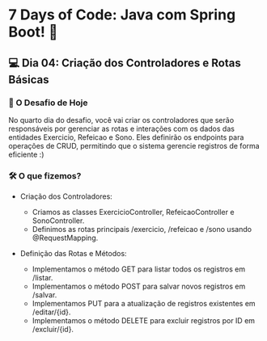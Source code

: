 # 7 Days of Code: Java com Spring Boot! 🚀

## 💻 Dia 04: Criação dos Controladores e Rotas Básicas
### 🚀 O Desafio de Hoje

No quarto dia do desafio, você vai criar os controladores que serão responsáveis por gerenciar as rotas e interações com os dados das entidades Exercicio, Refeicao e Sono. Eles definirão os endpoints para operações de CRUD, permitindo que o sistema gerencie registros de forma eficiente :)

### 🛠️ O que fizemos?
- Criação dos Controladores:
  - Criamos as classes ExercicioController, RefeicaoController e SonoController.
  - Definimos as rotas principais /exercicio, /refeicao e /sono usando @RequestMapping.

- Definição das Rotas e Métodos:
  - Implementamos o método GET para listar todos os registros em /listar.
  - Implementamos o método POST para salvar novos registros em /salvar.
  - Implementamos PUT para a atualização de registros existentes em /editar/{id}.
  - Implementamos o método DELETE para excluir registros por ID em /excluir/{id}.


